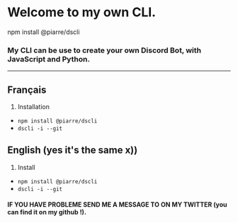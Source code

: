 # Welcome to my own CLI.
npm install @piarre/dscli

### My CLI can be use to create your own Discord Bot, with JavaScript and Python.

***

## Français
1. Installation
  * ``npm install @piarre/dscli ``
  * ``dscli -i --git``

## English (yes it's the same x))
1. Install
  * ``npm install @piarre/dscli ``
  * ``dscli -i --git``

#### IF YOU HAVE PROBLEME SEND ME A MESSAGE TO ON MY TWITTER (you can find it on my github !).
